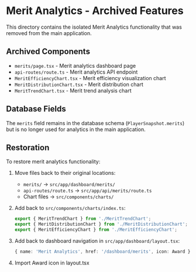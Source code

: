 # Merit Analytics - Archived Features

This directory contains the isolated Merit Analytics functionality that was removed from the main application.

## Archived Components

- `merits/page.tsx` - Merit analytics dashboard page
- `api-routes/route.ts` - Merit analytics API endpoint
- `MeritEfficiencyChart.tsx` - Merit efficiency visualization chart
- `MeritDistributionChart.tsx` - Merit distribution chart
- `MeritTrendChart.tsx` - Merit trend analysis chart

## Database Fields

The `merits` field remains in the database schema (`PlayerSnapshot.merits`) but is no longer used for analytics in the main application.

## Restoration

To restore merit analytics functionality:

1. Move files back to their original locations:
   - `merits/` → `src/app/dashboard/merits/`
   - `api-routes/route.ts` → `src/app/api/merits/route.ts`
   - Chart files → `src/components/charts/`

2. Add back to `src/components/charts/index.ts`:
   ```typescript
   export { MeritTrendChart } from './MeritTrendChart';
   export { MeritDistributionChart } from './MeritDistributionChart';  
   export { MeritEfficiencyChart } from './MeritEfficiencyChart';
   ```

3. Add back to dashboard navigation in `src/app/dashboard/layout.tsx`:
   ```typescript
   { name: 'Merit Analytics', href: '/dashboard/merits', icon: Award }
   ```

4. Import Award icon in layout.tsx